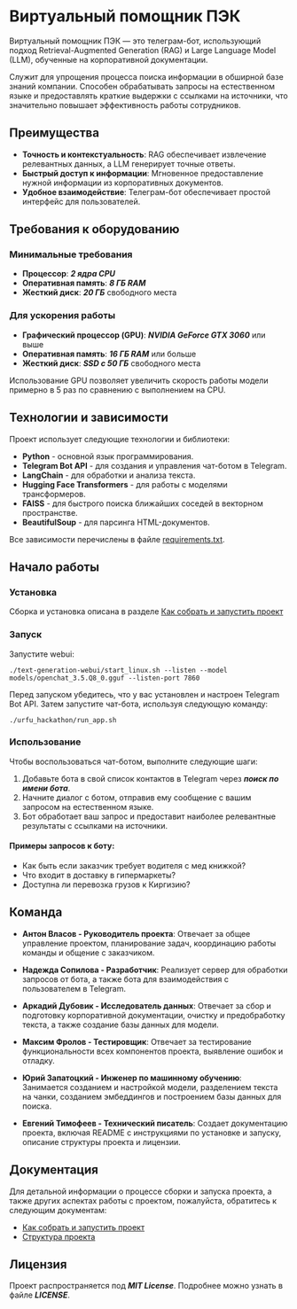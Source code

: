 # Виртуальный помощник ПЭК

Виртуальный помощник ПЭК — это телеграм-бот, использующий подход Retrieval-Augmented Generation (RAG) и Large Language Model (LLM), обученные на корпоративной документации.

Служит для упрощения процесса поиска информации в обширной базе знаний компании. Способен обрабатывать запросы на естественном языке и предоставлять краткие выдержки с ссылками на источники, что значительно повышает эффективность работы сотрудников.

## Преимущества

- **Точность и контекстуальность**: RAG обеспечивает извлечение релевантных данных, а LLM генерирует точные ответы.
- **Быстрый доступ к информации**: Мгновенное предоставление нужной информации из корпоративных документов.
- **Удобное взаимодействие**: Телеграм-бот обеспечивает простой интерфейс для пользователей.

## Требования к оборудованию

### Минимальные требования

- **Процессор**: ***2 ядра CPU***
- **Оперативная память**: ***8 ГБ RAM***
- **Жесткий диск**: ***20 ГБ*** свободного места

### Для ускорения работы

- **Графический процессор (GPU)**: ***NVIDIA GeForce GTX 3060*** или выше
- **Оперативная память**: ***16 ГБ RAM*** или больше
- **Жесткий диск**: ***SSD с 50 ГБ*** свободного места

Использование GPU позволяет увеличить скорость работы модели примерно в 5 раз по сравнению с выполнением на CPU.

## Технологии и зависимости

Проект использует следующие технологии и библиотеки:

- **Python** - основной язык программирования.
- **Telegram Bot API** - для создания и управления чат-ботом в Telegram.
- **LangChain** - для обработки и анализа текста.
- **Hugging Face Transformers** - для работы с моделями трансформеров.
- **FAISS** - для быстрого поиска ближайших соседей в векторном пространстве.
- **BeautifulSoup** - для парсинга HTML-документов.

Все зависимости перечислены в файле [requirements.txt](./requirements.txt).


## Начало работы

### Установка

Сборка и установка описана в разделе [Как собрать и запустить проект](./docs/build_and_run.md)

### Запуск

Запустите webui:

```shell
./text-generation-webui/start_linux.sh --listen --model models/openchat_3.5.Q8_0.gguf --listen-port 7860
```

Перед запуском убедитесь, что у вас установлен и настроен Telegram Bot API. Затем запустите чат-бота, используя следующую команду:

```shell
./urfu_hackathon/run_app.sh
```

### Использование

Чтобы воспользоваться чат-ботом, выполните следующие шаги:

1. Добавьте бота в свой список контактов в Telegram через ***поиск по имени бота***.
2. Начните диалог с ботом, отправив ему сообщение с вашим запросом на естественном языке.
3. Бот обработает ваш запрос и предоставит наиболее релевантные результаты с ссылками на источники.

#### Примеры запросов к боту:
- Как быть если заказчик требует водителя с мед книжкой?
- Что входит в доставку в гипермаркеты?
- Доступна ли перевозка грузов к Киргизию?

## Команда

- **Антон Власов - Руководитель проекта**: Отвечает за общее управление проектом, планирование задач, координацию работы команды и общение с заказчиком.
- **Надежда Сопилова - Разработчик**: Реализует сервер для обработки запросов от бота, а также бота для взаимодействия с пользователем в Telegram.

- **Аркадий Дубовик - Исследователь данных**: Отвечает за сбор и подготовку корпоративной документации, очистку и предобработку текста, а также создание базы данных для модели.

- **Максим Фролов - Тестировщик**: Отвечает за тестирование функциональности всех компонентов проекта, выявление ошибок и отладку.

- **Юрий Запатоцкий - Инженер по машинному обучению**: Занимается созданием и настройкой модели, разделением текста на чанки, созданием эмбеддингов и построением базы данных для поиска.

- **Евгений Тимофеев - Технический писатель**: Создает документацию проекта, включая README с инструкциями по установке и запуску, описание структуры проекта и лицензии.

## Документация

Для детальной информации о процессе сборки и запуска проекта, а также других аспектах работы с проектом, пожалуйста, обратитесь к следующим документам:

- [Как собрать и запустить проект](./docs/build_and_run.md)
- [Структура проекта](./docs/files_structure.md)

## Лицензия

Проект распространяется под ***MIT License***. Подробнее можно узнать в файле ***LICENSE***.